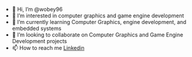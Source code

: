 - 👋 Hi, I’m @wobey96
- 👀 I’m interested in computer graphics and game engine development
- 🌱 I’m currently learning Computer Graphics, engine development, and embedded systems 
- 💞️ I’m looking to collaborate on Computer Graphics and Game Engine Development projects
- 📫 How to reach me [Linkedin](https://www.linkedin.com/in/wallace-obey-393672b0)

<!---
wobey96/wobey96 is a ✨ special ✨ repository because its `README.md` (this file) appears on your GitHub profile.
You can click the Preview link to take a look at your changes.
--->
